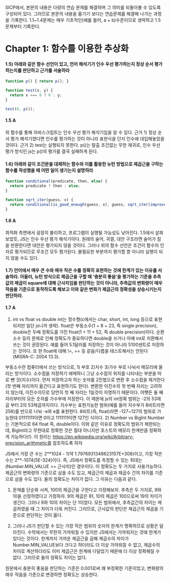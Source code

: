 SICP에서, 본문의 내용은 다량의 연습 문제를 해결하며 그 의미를 되돌아볼 수 있도록 구성되어 있다. 그러므로 본문의 내용을 옮기기 보다는 연습문제를 해결해 나가는 과정을 기록한다. 
1.1~1.4문제는 매우 기초적인(예를 들어, a + b)수준이므로 생략하고 1.5 문제부터 기록한다.
# Chapter 1: 함수를 이용한 추상화

#### 1.5) 아래와 같은 함수 선언이 있고, 언어 해석기가 인수 우선 평가하는지 정상 순서 평가하는지를 판단하고 근거를 서술하라
```js
function p() { return p(); }

function test(x, y) {
  return x === 0 ? 0 : y;
}

test(0, p());
```
#### 1.5 A
위 함수를 통해 자바스크립트는 인수 우선 평가 해석기임을 알 수 있다. 
근거 1) 정상 순서 평가 해석기였다면 인수를 평가하는 것이 아니라 표현식을 단지 인수에 대입해놓았을 것이다.
근거 2) test는 실행되지 못한다. p()는 탈출 조건없는 무한 재귀로, 인수 우선 평가 방식인 js는 p()의 평가를 결국 실패하게 된다.

#### 1.6) 아래와 같이 조건문을 대체하는 함수와 이를 활용한 뉴턴 방법으로 제곱근을 구하는 함수를 작성했을 때 어떤 일이 생기는지 설명하라
```js
function conditional(predicate, then, else) {
  return predicate ? then : else;
}

function sqrt_iter(guess, x) {
  return conditional(is_good_enough(guess, x), guess, sqrt_iter(improve(guess, x), x));
}
```
#### 1.6 A
최적화 측면에서 굉장히 불리하고, 프로그램이 실행될 가능성도 낮아진다. 1.5에서 살펴보았듯, JS는 인수 우선 평가 해석기이다. 원래의 술어, 귀결, 대안 구조라면 술어가 참을 반환한다면 대안은 평가되지 않을 것이다. 그러나 위의 함수 선언은 조건이 함수의 인자로 평가되므로 무조건 모두 평가된다. 불필요한 부분까지 평가할 뿐 아니라 실행이 되지 않을 수도 있다.

#### 1.7) 언어에서 매우 큰 수와 매우 작은 수를 정확히 표현하는 것에 한계가 있는 이유를 서술하라. 아울러, 뉴턴 방식으로 제곱근을 구할 때 '충분히 좋음'을 평가하는 기준을 추측값의 제곱이 square에 대해 근사치임을 판단하는 것이 아니라, 추측값의 변화량이 매우 작음을 기준으로 동작하도록 해보고 이와 같은 변화가 제곱근의 정확성을 상승시키는지 판단하라.

#### 1.7 A
1) int vs float vs double
int는 정수형(c에서는 char, short, int, long 등으로 표현되지만 일단 js니까 생략). float은 부동소수(1 + 8 + 23, 즉 single precision), double은 두배 정확도를 가진 float(1 + 11 + 52, 즉 double precision)이다. 순환소수 등의 문제로 인해 정확도가 중요하다면 double을 쓰거나 아예 int로 치환해서 쓰는 것이 권장된다. 예를 들어 5.1달러를 저장하는 것이 아니라 5100센트로 저장하는 것이다. 또 한 float에 대해 !=, == 등 같음/다름을 테스트해서는 안된다(MISRA-C: 2004 13.3).

부동소수란 컴퓨터에서 쓰는 방식으로, 1) 부호 2)지수 3)가수 부로 나눠서 메모리에 올리는 방식이다. 소수점을 저장하기 애매하니 그냥 소수점의 위치를 나타내는 부분을 따로 뺀 것(지수)이다. 먼저 저장하고자 하는 숫자를 2진법으로 변환 후 소수점을 제거한다(첫 번째 자리까지 옮긴다고 표현하기도 한다). 변환한 이진수의 첫 번째 자리는 고려하지 않는데, 이진수이므로 당연히 첫 째 자리는 1일것이 자명하기 때문이다. 어쨋든 둘 째 자리부터의 모든 숫자를 가수부에 저장한다. 이 때문에 js의 int정확 범위는 -2의 53제곱 부터 2의 53제곱까지이다. 지수부는 표현가능한 범위(예를 들어 지수부가 8비트라면 256)를 반으로 나눠 -e와 e를 표현한다. 8비트(즉, float)라면 -127~127의 범위로 가능한데 01111111이면 0이고 1111111이면 127인 식이다.
2) Number vs BigInt
Number는 기본적으로 64 float 즉, double이다. 이와 같은 이유로 정확도의 범위가 제한되는데, BigInt라고 무한대로 정확한 것은 절대 아니지만 호스트의 메모리 한계만큼 정확하게 가능하다(!). 이 원리는 https://en.wikipedia.org/wiki/Arbitrary-precision_arithmetic를 참조하도록 하자


JS에서 가장 큰 수는 2**1024 - 1(약 1.7976931348623157E+308)이고, 가장 작은 수는 2\*\*-1074(5E-324)이다. 즉, JS에서 정확도를 측정할 수 있는 최대는 (Number.MIN_VALUE >= 근사치)인 경우이다. 이 정확도는 두 가지로 사용가능하다. 제곱근의 변화량의 기준으로 삼을 수도 있고, 제곱근의 제곱과 제곱수 간의 차이를 기준으로 삼을 수도 있다. 둘의 정확도는 차이가 없다. 그 이유는 다음과 같다.

1) 문제를 단순화 시켜, 100의 제곱근을 구한다고 가정해보자. 추측은 두 가지로, 9와 10을 선정하였다고 가정하자.
9의 제곱은 81, 10의 제곱은 100으로써 19의 차이가 생긴다. 그러나 9와 10의 차이는 단 1이었다. 모든 범위에서, 추측값간의 차이는 제곱하였을 때 그 차이가 더욱 커진다. 그러므로, 근사값의 판단은 제곱근의 제곱을 기준으로 판단하는 것이 옳다.

2) 그러나 JS가 판단할 수 있는 가장 작은 범위의 숫자의 한계가 명확하므로 상황은 달라진다. 수학에서는 무한히 가까워질 수 있지만 JS에서는 가까워지는 것에 한계가 있다는 것이다. 한계까지 가까운 제곱근을 곱해 제곱수의 차이가 Number.MIN_VALUE보다 크다고 하더라도 더 이상 가까워질 수 없고, 제곱수의 차이로 계산하더라도 이미 제곱근은 한계에 다달았기 때문에 더 이상 정확해질 수 없다. 그러므로 둘의 정확도 차이는 없다.

원문에서 충분히 좋음을 판단하는 기준은 0.001로써 꽤 부정확한 기준이었고, 변화량의 매우 작음을 기준으로 변경하면 정확도는 상승한다.



